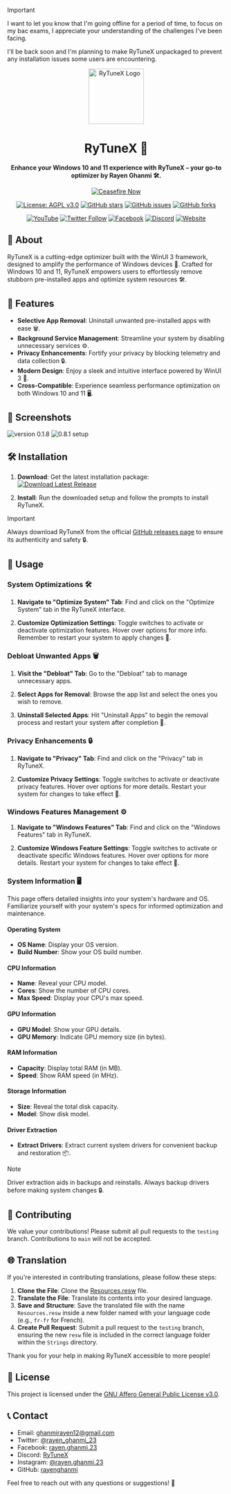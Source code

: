 > [!IMPORTANT]
> I want to let you know that I'm going offline for a period of time, to focus on my bac exams, I appreciate your understanding of the challenges I've been facing.
>
> I'll be back soon and I'm planning to make RyTuneX unpackaged to prevent any installation issues some users are encountering.

<div align="center">
  <img src="https://github.com/rayenghanmi/RyTuneX/assets/108760398/9017b3b3-5288-4156-bd18-15dbe64ab111" alt="RyTuneX Logo" width="128">
</div>

<h1 align="center">RyTuneX 🚀</h1>

<p align="center">
  <strong>Enhance your Windows 10 and 11 experience with RyTuneX – your go-to optimizer by Rayen Ghanmi 🛠️.</strong>
</p>

<p align="center">
  <a href="https://techforpalestine.org/learn-more">
    <img src="https://raw.githubusercontent.com/Safouene1/support-palestine-banner/master/StandWithPalestine.svg" alt="Ceasefire Now">
  </a>
</p>

<p align="center">
  <a href="https://github.com/rayenghanmi/RyTuneX/blob/main/LICENSE.md"><img src="https://img.shields.io/badge/License-AGPL%20v3.0-blue.svg" alt="License: AGPL v3.0"></a>
  <a href="https://github.com/rayenghanmi/RyTuneX/stargazers"><img src="https://img.shields.io/github/stars/rayenghanmi/RyTuneX.svg" alt="GitHub stars"></a>
  <a href="https://github.com/rayenghanmi/RyTuneX/issues"><img src="https://img.shields.io/github/issues/rayenghanmi/RyTuneX.svg" alt="GitHub issues"></a>
  <a href="https://github.com/rayenghanmi/RyTuneX/network"><img src="https://img.shields.io/github/forks/rayenghanmi/RyTuneX.svg" alt="GitHub forks"></a>
</p>

<p align="center">
  <a href="https://youtube.com/@rayen.ghanmi.23?sub_confirmation=1"><img src="https://img.shields.io/badge/YouTube-RyTuneX-red" alt="YouTube"></a>
  <a href="https://twitter.com/rayen_ghanmi_23"><img src="https://img.shields.io/twitter/follow/rayen_ghanmi_23.svg?style=social" alt="Twitter Follow"></a>
  <a href="https://www.facebook.com/rayen.ghanmi.23"><img src="https://img.shields.io/badge/Facebook-rayen.ghanmi.23-blue" alt="Facebook"></a>
  <a href="https://discord.gg/gyBzyd364t"><img src="https://img.shields.io/badge/Discord-Join%20Us-blue" alt="Discord"></a>
  <a href="https://rayenghanmi.github.io/rytunex"><img src="https://img.shields.io/badge/Website-RyTuneX-blue" alt="Website"></a>
</p>

## 📝 About

RyTuneX is a cutting-edge optimizer built with the WinUI 3 framework, designed to amplify the performance of Windows devices 🚀. Crafted for Windows 10 and 11, RyTuneX empowers users to effortlessly remove stubborn pre-installed apps and optimize system resources 🛠️.

## 🚀 Features

- **Selective App Removal**: Uninstall unwanted pre-installed apps with ease 🗑️.
- **Background Service Management**: Streamline your system by disabling unnecessary services ⚙️.
- **Privacy Enhancements**: Fortify your privacy by blocking telemetry and data collection 🔒.
- **Modern Design**: Enjoy a sleek and intuitive interface powered by WinUI 3 🎨.
- **Cross-Compatible**: Experience seamless performance optimization on both Windows 10 and 11 🖥️.

## 📸 Screenshots

![version 0.1.8](https://github.com/rayenghanmi/RyTuneX/assets/108760398/02f08c0c-bfa4-48ee-ad68-8b4228337a8f)
![0.8.1 setup](https://github.com/rayenghanmi/RyTuneX/assets/108760398/ae2ad043-da1b-4f00-9105-bf47c213f892)

## 🛠 Installation

1. **Download**: Get the latest installation package:
    [![Download Latest Release](https://img.shields.io/badge/Download-Latest%20Release-brightgreen)](https://github.com/rayenghanmi/RyTuneX/releases/latest)

2. **Install**: Run the downloaded setup and follow the prompts to install RyTuneX.

> [!IMPORTANT]
> Always download RyTuneX from the official [GitHub releases page](https://github.com/rayenghanmi/RyTuneX/releases) to ensure its authenticity and safety 🔒.

## 📖 Usage

### System Optimizations 🛠️

1. **Navigate to "Optimize System" Tab**: Find and click on the "Optimize System" tab in the RyTuneX interface.

2. **Customize Optimization Settings**: Toggle switches to activate or deactivate optimization features. Hover over options for more info. Remember to restart your system to apply changes 🔄.

### Debloat Unwanted Apps 🗑️

1. **Visit the "Debloat" Tab**: Go to the "Debloat" tab to manage unnecessary apps.

2. **Select Apps for Removal**: Browse the app list and select the ones you wish to remove.

3. **Uninstall Selected Apps**: Hit "Uninstall Apps" to begin the removal process and restart your system after completion 🔄.

### Privacy Enhancements 🔒

1. **Navigate to "Privacy" Tab**: Find and click on the "Privacy" tab in RyTuneX.

2. **Customize Privacy Settings**: Toggle switches to activate or deactivate privacy features. Hover over options for more details. Restart your system for changes to take effect 🔄.

### Windows Features Management ⚙️

1. **Navigate to "Windows Features" Tab**: Find and click on the "Windows Features" tab in RyTuneX.

2. **Customize Windows Feature Settings**: Toggle switches to activate or deactivate specific Windows features. Hover over options for more details. Restart your system for changes to take effect 🔄.

### System Information 🖥️

This page offers detailed insights into your system's hardware and OS. Familiarize yourself with your system's specs for informed optimization and maintenance.

#### Operating System

- **OS Name**: Display your OS version.
- **Build Number**: Show your OS build number.

#### CPU Information

- **Name**: Reveal your CPU model.
- **Cores**: Show the number of CPU cores.
- **Max Speed**: Display your CPU's max speed.

#### GPU Information

- **GPU Model**: Show your GPU details.
- **GPU Memory**: Indicate GPU memory size (in bytes).

#### RAM Information

- **Capacity**: Display total RAM (in MB).
- **Speed**: Show RAM speed (in MHz).

#### Storage Information

- **Size**: Reveal the total disk capacity.
- **Model**: Show disk model.

#### Driver Extraction

- **Extract Drivers**: Extract current system drivers for convenient backup and restoration 📦.

> [!NOTE]
> Driver extraction aids in backups and reinstalls. Always backup drivers before making system changes 🔒.

## 🤝 Contributing

We value your contributions! Please submit all pull requests to the `testing` branch. Contributions to `main` will not be accepted.

## 🌐 Translation

If you're interested in contributing translations, please follow these steps:

1. **Clone the File**: Clone the [Resources.resw](../testing/Strings/en-us/Resources.resw) file.
2. **Translate the File**: Translate its contents into your desired language.
3. **Save and Structure**: Save the translated file with the name `Resources.resw` inside a new folder named with your language code (e.g., `fr-fr` for French).
4. **Create Pull Request**: Submit a pull request to the `testing` branch, ensuring the new `resw` file is included in the correct language folder within the `Strings` directory.

Thank you for your help in making RyTuneX accessible to more people!

## 📝 License

This project is licensed under the [GNU Affero General Public License v3.0](https://github.com/rayenghanmi/RyTuneX/blob/main/LICENSE.md).

## 📞 Contact

- Email: [ghanmirayen12@gmail.com](mailto:ghanmirayen12@gmail.com)
- Twitter: [@rayen_ghanmi_23](https://twitter.com/rayen_ghanmi_23)
- Facebook: [rayen.ghanmi.23](https://www.facebook.com/rayen.ghanmi.23)
- Discord: [RyTuneX](https://discord.gg/gyBzyd364t)
- Instagram: [@rayen.ghanmi.23](https://instagram.com/rayen.ghanmi.23)
- GitHub: [rayenghanmi](https://github.com/rayenghanmi)

Feel free to reach out with any questions or suggestions! 📣
